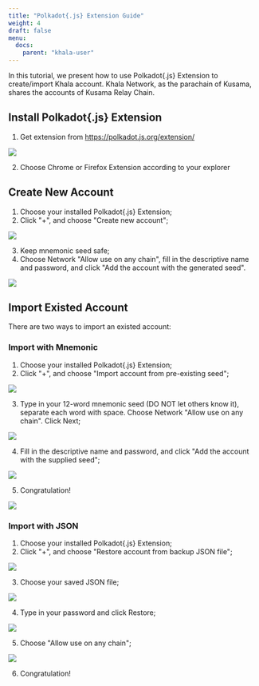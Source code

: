 ```yaml
---
title: "Polkadot{.js} Extension Guide"
weight: 4
draft: false
menu:
  docs:
    parent: "khala-user"
---
```


In this tutorial, we present how to use Polkadot{.js} Extension to create/import Khala account.
Khala Network, as the parachain of Kusama, shares the accounts of Kusama Relay Chain.

## Install Polkadot{.js} Extension

1. Get extension from https://polkadot.js.org/extension/

![](/images/docs/khala-user/polkadot-js.png)

2. Choose Chrome or Firefox Extension according to your explorer

## Create New Account

1. Choose your installed Polkadot{.js} Extension;
2. Click "+", and choose "Create new account";

![](/images/docs/khala-user/new-account.png)

3. Keep mnemonic seed safe;
4. Choose Network "Allow use on any chain", fill in the descriptive name and password, and click "Add the account with the generated seed".

![](/images/docs/khala-user/choose-network.png)

## Import Existed Account

There are two ways to import an existed account:

### Import with Mnemonic

1. Choose your installed Polkadot{.js} Extension;
2. Click "+", and choose "Import account from pre-existing seed";

![](/images/docs/khala-user/import-mne-1.png)

3. Type in your 12-word mnemonic seed (DO NOT let others know it), separate each word with space. Choose Network "Allow use on any chain". Click Next;

![](/images/docs/khala-user/import-mne-2.png)

4. Fill in the descriptive name and password, and click "Add the account with the supplied seed";

![](/images/docs/khala-user/import-mne-3.png)

5. Congratulation!

![](/images/docs/khala-user/import-mne-4.png)

### Import with JSON

1. Choose your installed Polkadot{.js} Extension;
2. Click "+", and choose "Restore account from backup JSON file";

![](/images/docs/khala-user/import-json-1.png)

3. Choose your saved JSON file;

![](/images/docs/khala-user/import-json-2.png)

4. Type in your password and click Restore;

![](/images/docs/khala-user/import-json-3.png)

5. Choose "Allow use on any chain";

![](/images/docs/khala-user/import-json-4.png)

6. Congratulation!
